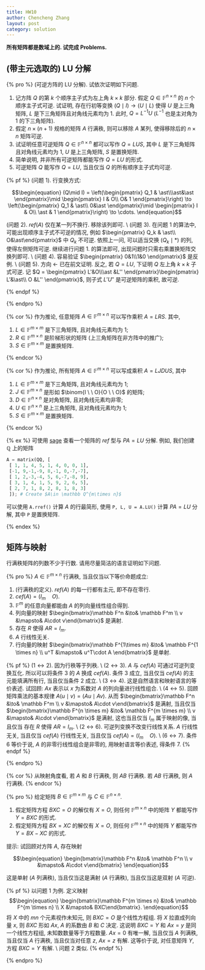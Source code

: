 ```yaml
---
title: HW10
author: Chencheng Zhang
layout: post
category: solution
---
```


**所有矩阵都是数域上的. 试完成 Problems.**

## (带主元选取的) LU 分解

{% pro %}
(可逆方阵的 LU 分解). 试依次证明如下问题.

1. 记方阵 $Q$ 的第 $k$ 个顺序主子式为左上角 $k \times k$ 部分. 假定 $Q \in \mathbb F^{n \times n}$ 的 $n$ 个顺序主子式可逆. 试证明, 存在行初等变换 $(Q \mid I) \to (U \mid L)$ 使得 $U$ 是上三角矩阵, $L$ 是下三角矩阵且对角线元素均为 $1$. 此时, $Q = L^{-1} U$ ($L^{-1}$ 也是主对角为 $1$ 的下三角矩阵).
2. 假定 $n \times (n+1)$ 规格的矩阵 $A$ 行满秩, 则可以移除 $A$ 某列, 使得移除后的 $n \times n$ 矩阵可逆.
3. 试证明任意可逆矩阵 $Q \in \mathbb F^{n \times n}$ 都可以写作 $Q = LUS$, 其中 $L$ 是下三角矩阵且对角线元素均为 $1$, $U$ 是上三角矩阵, $S$ 是置换矩阵.
4. 简单说明, 并非所有可逆矩阵都能写作 $Q = LU$ 的形式.
5. 可逆矩阵 $Q$ 能写作 $Q = LU$, 当且仅当 $Q$ 的所有顺序主子式均可逆.

{% pf %}
(问题 1). 行变换方式:

$$\begin{equation}
(Q\mid I) = \left(\begin{pmatrix}
    Q_1 & \ast\\\ast&\ast
\end{pmatrix}\mid \begin{pmatrix}
    I & O\\ O& 1
\end{pmatrix}\right) \to \left(\begin{pmatrix}
    Q_1 & \ast\\ 0&\ast
\end{pmatrix}\mid \begin{pmatrix}
    I & O\\ \ast & 1
\end{pmatrix}\right) \to \cdots.
\end{equation}$$

(问题 2). $ref(A)$ 仅在某一列不换行. 移除该列即可.
\\
(问题 3). 在问题 1 的算法中, 可能出现顺序主子式不可逆的情况, 例如 $\begin{pmatrix} Q_k & \ast\\ O&\ast\end{pmatrix}$ 中 $Q_k$ 不可逆. 依照上一问, 可以适当交换 $(Q_k \mid \ast)$ 的列, 使得左侧矩阵可逆. 继续进行问题 1. 的算法即可, 出现问题时只需右乘置换矩阵交换列即可.
\\
(问题 4). 容易验证 $\begin{pmatrix} 0&1\\1&0 \end{pmatrix}$ 是反例.
\\
(问题 5). 方向 $\gets$ 已在前文证明. 反之, 若 $Q = LU$, 下证明 $Q$ 左上角 $k \times k$ 子式可逆. 记 $Q = \begin{pmatrix} L'&O\\\ast &L'' \end{pmatrix}\begin{pmatrix} L'&\ast\\ O &L'' \end{pmatrix}$, 则子式 $L' U''$ 是可逆矩阵的乘积, 故可逆.

{% endpf %}

{% endpro %}

{% cor %}
作为推论, 任意矩阵 $A \in \mathbb F^{m \times n}$ 可以写作乘积 $A = LRS$. 其中,

1. $L\in \mathbb F^{m \times m}$ 是下三角矩阵, 且对角线元素均为 $1$;
2. $R\in \mathbb F^{m \times n}$ 是阶梯形状的矩阵 (上三角矩阵在非方阵中的推广);
3. $S\in \mathbb F^{m \times m}$ 是置换矩阵.

{% endcor %}

{% cor %}
作为推论, 所有矩阵 $A \in \mathbb F^{m \times n}$ 可以写成乘积 $A = LJDUS$, 其中

1. $L\in \mathbb F^{m \times m}$ 是下三角矩阵, 且对角线元素均为 $1$;
2. $J\in \mathbb F^{m \times n}$ 是形如 $\binom{I \ \ O}{O \ \ O}$ 的矩阵;
3. $D\in \mathbb F^{n \times n}$ 是对角矩阵, 且对角线元素均非零;
4. $U\in \mathbb F^{n \times n}$ 是上三角矩阵, 且对角线元素均为 $1$;
5. $S\in \mathbb F^{m \times m}$ 是置换矩阵.

{% endcor %}

{% ex %}
可使用 [sage](https://sagecell.sagemath.org/) 查看一个矩阵的 $ref$ 型与 $PA = LU$ 分解. 例如, 我们创建 $\mathbb Q$ 上的矩阵

```python
A = matrix(QQ, [
 [ 1, 1, 4, 5, 1, 4, 0, 0, 1],
 [-1, 9,-1,-9, 8,-1, 0,-7,-7],
 [ 1, 2,-3,-4, 5, 6,-7,-8, 9],
 [ 3, 1, 4, 1, 5, 9, 2, 6, 5],
 [ 2, 7, 1, 8, 2, 8, 1, 8, 3]
 ]); # Create $A\in \mathbb Q^{m\times n}$
```

可以使用 `A.rref()` 计算 $A$ 的行最简形, 使用 `P, L, U = A.LU()` 计算 $PA = LU$ 分解, 其中 `P` 是置换矩阵.

{% endex %}

## 矩阵与映射

行满秩矩阵的列数不少于行数. 请用尽量简洁的语言证明如下问题.

{% pro %}
$A \in \mathbb F^{m \times n}$ 行满秩, 当且仅当以下等价命题成立:

1. (行满秩的定义). $ref(A)$ 的每一行都有主元, 即不存在零行.
2. $cef(A) = (I_m \quad O)$.
3. $\mathbb F^m$ 的任意向量都能由 $A$ 的列向量线性组合得到.
4. 列向量的映射 $\begin{bmatrix}\mathbb F^n &\to& \mathbb F^m \\ v &\mapsto& A\cdot v\end{bmatrix}$ 是满射.
5. 存在 $R$ 使得 $AR = I_m$.
6. $A$ 行线性无关.
7. 行向量的映射 $\begin{bmatrix}\mathbb F^{1\times m} &\to& \mathbb F^{1 \times n} \\ u^T &\mapsto& u^T\cdot A \end{bmatrix}$ 是单射.

{% pf %}
($1 \leftrightarrow 2$). 因为行秩等于列秩.
\\
($2 \leftrightarrow 3$). $A$ 与 $cef(A)$ 可通过可逆列变换互化. 所以可以将条件 3 的 $A$ 换成 $cef(A)$. 条件 3 成立, 当且仅当 $cef(A)$ 的主元能填满所有行, 当且仅当条件 2 成立.
\\
($3 \leftrightarrow 4$). 这是自然语言和映射语言的等价表述. 试回顾: $Ax$ 表示以 $x$ 为系数对 $A$ 的列向量进行线性组合.
\\
($4 \leftrightarrow 5$). 回顾矩阵乘法的基本规律 $A (u \mid v) = (Au \mid Av)$. 从而 $\begin{bmatrix}\mathbb F^n &\to& \mathbb F^m \\ v &\mapsto& A\cdot v\end{bmatrix}$ 是满射, 当且仅当 $\begin{bmatrix}\mathbb F^{n \times m} &\to& \mathbb F^{m \times m} \\ v &\mapsto& A\cdot v\end{bmatrix}$ 是满射, 这也当且仅当 $I_m$ 属于映射的像, 当且仅当 存在 $R$ 使得 $AR = I_m$.
\\
($2 \leftrightarrow 6$). 可逆列变换不改变行线性关系. $A$ 行线性无关, 当且仅当 $cef(A)$ 行线性无关, 当且仅当 $cef(A) = (I_m \quad O)$.
\\
($6 \leftrightarrow 7$). 条件 6 等价于说, $A$ 的非零行线性组合是非零的, 用映射语言等价表述, 得条件 7.
{% endpf %}

{% endpro %}

{% cor %}
从映射角度看, 若 $A$ 和 $B$ 行满秩, 则 $AB$ 行满秩. 若 $AB$ 行满秩, 则 $A$ 行满秩.
{% endcor %}

{% pro %}
给定矩阵 $B \in \mathbb F^{m \times m}$ 与 $C \in \mathbb F^{n \times n}$.

1. 假定矩阵方程 $BXC = O$ 的解仅有 $X = O$, 则任何 $\mathbb F^{m \times n}$ 中的矩阵 $Y$ 都能写作 $Y = BXC$ 的形式.
2. 假定矩阵方程 $BX = XC$ 的解仅有 $X = O$, 则任何 $\mathbb F^{m \times n}$ 中的矩阵 $Y$ 都能写作 $Y = BX - XC$ 的形式.

提示: 试回顾对方阵 $A$, 存在映射

$$\begin{equation}
\begin{bmatrix}\mathbb F^n &\to& \mathbb F^n \\ v &\mapsto& A\cdot v\end{bmatrix}
\end{equation}$$

这是单射 ($A$ 列满秩), 当且仅当这是满射 ($A$ 行满秩), 当且仅当这是双射 ($A$ 可逆).

{% pf %}
以问题 1 为例. 定义映射
$$\begin{equation}
\begin{bmatrix}\mathbb F^{m \times n} &\to& \mathbb F^{m \times n} \\ X &\mapsto& BXC\end{bmatrix}.
\end{equation}$$
将 $X$ 中的 $mn$ 个元素视作未知元, 则 $BXC = O$ 是个线性方程组. 将 $X$ 拉直成列向量 $x$, 则 $BXC$ 形如 $Ax$, $A$ 的系数由 $B$ 和 $C$ 决定. 这说明 $BXC = Y$ 和 $Ax = y$ 是同一个线性方程组, 未知数数量等于方程数量. $Ax = 0$ 有唯一解, 当且仅当 $A$ 列满秩, 当且仅当 $A$ 行满秩, 当且仅当对任意 $z$, $Ax = z$ 有解. 这等价于说, 对任意矩阵 $Y$, 方程 $BXC = Y$ 有解.
\\
问题 2 类似.
{% endpf %}

{% endpro %}
